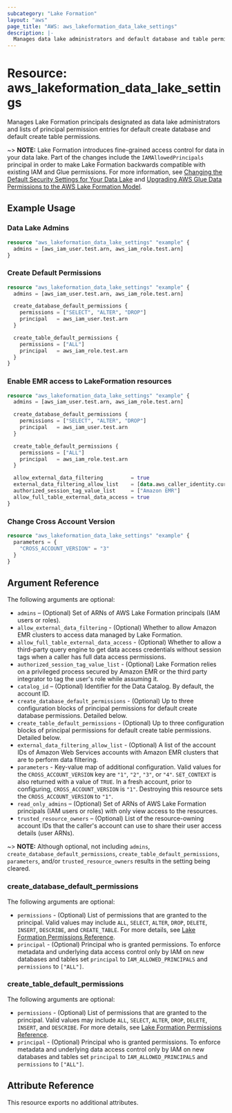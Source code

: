 ```yaml
---
subcategory: "Lake Formation"
layout: "aws"
page_title: "AWS: aws_lakeformation_data_lake_settings"
description: |-
  Manages data lake administrators and default database and table permissions
---
```


# Resource: aws_lakeformation_data_lake_settings

Manages Lake Formation principals designated as data lake administrators and lists of principal permission entries for default create database and default create table permissions.

~> **NOTE:** Lake Formation introduces fine-grained access control for data in your data lake. Part of the changes include the `IAMAllowedPrincipals` principal in order to make Lake Formation backwards compatible with existing IAM and Glue permissions. For more information, see [Changing the Default Security Settings for Your Data Lake](https://docs.aws.amazon.com/lake-formation/latest/dg/change-settings.html) and [Upgrading AWS Glue Data Permissions to the AWS Lake Formation Model](https://docs.aws.amazon.com/lake-formation/latest/dg/upgrade-glue-lake-formation.html).

## Example Usage

### Data Lake Admins

```terraform
resource "aws_lakeformation_data_lake_settings" "example" {
  admins = [aws_iam_user.test.arn, aws_iam_role.test.arn]
}
```

### Create Default Permissions

```terraform
resource "aws_lakeformation_data_lake_settings" "example" {
  admins = [aws_iam_user.test.arn, aws_iam_role.test.arn]

  create_database_default_permissions {
    permissions = ["SELECT", "ALTER", "DROP"]
    principal   = aws_iam_user.test.arn
  }

  create_table_default_permissions {
    permissions = ["ALL"]
    principal   = aws_iam_role.test.arn
  }
}
```

### Enable EMR access to LakeFormation resources

```terraform
resource "aws_lakeformation_data_lake_settings" "example" {
  admins = [aws_iam_user.test.arn, aws_iam_role.test.arn]

  create_database_default_permissions {
    permissions = ["SELECT", "ALTER", "DROP"]
    principal   = aws_iam_user.test.arn
  }

  create_table_default_permissions {
    permissions = ["ALL"]
    principal   = aws_iam_role.test.arn
  }

  allow_external_data_filtering         = true
  external_data_filtering_allow_list    = [data.aws_caller_identity.current.account_id, data.aws_caller_identity.third_party.account_id]
  authorized_session_tag_value_list     = ["Amazon EMR"]
  allow_full_table_external_data_access = true
}
```

### Change Cross Account Version

```terraform
resource "aws_lakeformation_data_lake_settings" "example" {
  parameters = {
    "CROSS_ACCOUNT_VERSION" = "3"
  }
}
```

## Argument Reference

The following arguments are optional:

* `admins` – (Optional) Set of ARNs of AWS Lake Formation principals (IAM users or roles).
* `allow_external_data_filtering` - (Optional) Whether to allow Amazon EMR clusters to access data managed by Lake Formation.
* `allow_full_table_external_data_access` - (Optional) Whether to allow a third-party query engine to get data access credentials without session tags when a caller has full data access permissions.
* `authorized_session_tag_value_list` - (Optional) Lake Formation relies on a privileged process secured by Amazon EMR or the third party integrator to tag the user's role while assuming it.
* `catalog_id` – (Optional) Identifier for the Data Catalog. By default, the account ID.
* `create_database_default_permissions` - (Optional) Up to three configuration blocks of principal permissions for default create database permissions. Detailed below.
* `create_table_default_permissions` - (Optional) Up to three configuration blocks of principal permissions for default create table permissions. Detailed below.
* `external_data_filtering_allow_list` - (Optional) A list of the account IDs of Amazon Web Services accounts with Amazon EMR clusters that are to perform data filtering.
* `parameters` - Key-value map of additional configuration. Valid values for the `CROSS_ACCOUNT_VERSION` key are `"1"`, `"2"`, `"3"`, or `"4"`. `SET_CONTEXT` is also returned with a value of `TRUE`. In a fresh account, prior to configuring, `CROSS_ACCOUNT_VERSION` is `"1"`. Destroying this resource sets the `CROSS_ACCOUNT_VERSION` to `"1"`.
* `read_only_admins` – (Optional) Set of ARNs of AWS Lake Formation principals (IAM users or roles) with only view access to the resources.
* `trusted_resource_owners` – (Optional) List of the resource-owning account IDs that the caller's account can use to share their user access details (user ARNs).

~> **NOTE:** Although optional, not including `admins`, `create_database_default_permissions`, `create_table_default_permissions`, `parameters`, and/or `trusted_resource_owners` results in the setting being cleared.

### create_database_default_permissions

The following arguments are optional:

* `permissions` - (Optional) List of permissions that are granted to the principal. Valid values may include `ALL`, `SELECT`, `ALTER`, `DROP`, `DELETE`, `INSERT`, `DESCRIBE`, and `CREATE_TABLE`. For more details, see [Lake Formation Permissions Reference](https://docs.aws.amazon.com/lake-formation/latest/dg/lf-permissions-reference.html).
* `principal` - (Optional) Principal who is granted permissions. To enforce metadata and underlying data access control only by IAM on new databases and tables set `principal` to `IAM_ALLOWED_PRINCIPALS` and `permissions` to `["ALL"]`.

### create_table_default_permissions

The following arguments are optional:

* `permissions` - (Optional) List of permissions that are granted to the principal. Valid values may include `ALL`, `SELECT`, `ALTER`, `DROP`, `DELETE`, `INSERT`, and `DESCRIBE`. For more details, see [Lake Formation Permissions Reference](https://docs.aws.amazon.com/lake-formation/latest/dg/lf-permissions-reference.html).
* `principal` - (Optional) Principal who is granted permissions. To enforce metadata and underlying data access control only by IAM on new databases and tables set `principal` to `IAM_ALLOWED_PRINCIPALS` and `permissions` to `["ALL"]`.

## Attribute Reference

This resource exports no additional attributes.
